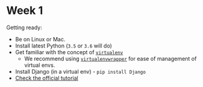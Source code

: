 # Week 1

Getting ready:

* Be on Linux or Mac.
* Install latest Python (`3.5` or `3.6` will do)
* Get familiar with the concept of [`virtualenv`](https://virtualenv.pypa.io/en/stable/)
  * We recommend using [`virtualenvwrapper`](https://virtualenvwrapper.readthedocs.io/en/latest/) for ease of management of virtual envs.
* Install Django (in a virtual env) - `pip install Django`
* [Check the official tutorial](https://docs.djangoproject.com/en/1.10/intro/tutorial01/)
